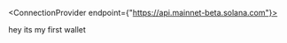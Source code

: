  <ConnectionProvider endpoint={"https://api.mainnet-beta.solana.com"}>
      <WalletProvider wallets={[]} autoConnect>
        <WalletModalProvider>
          <WalletMultiButton />
          <WalletDisconnectButton />
          <div>hey its my first wallet</div>
          <Airdrop></Airdrop>
        </WalletModalProvider>
      </WalletProvider>
    </ConnectionProvider>